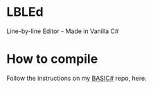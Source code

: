 # LBLEd
Line-by-line Editor - Made in Vanilla C#

# How to compile
Follow the instructions on my [BASIC#](https://github.com/marko2155/basicsharp#how-to-compile) repo, here.
